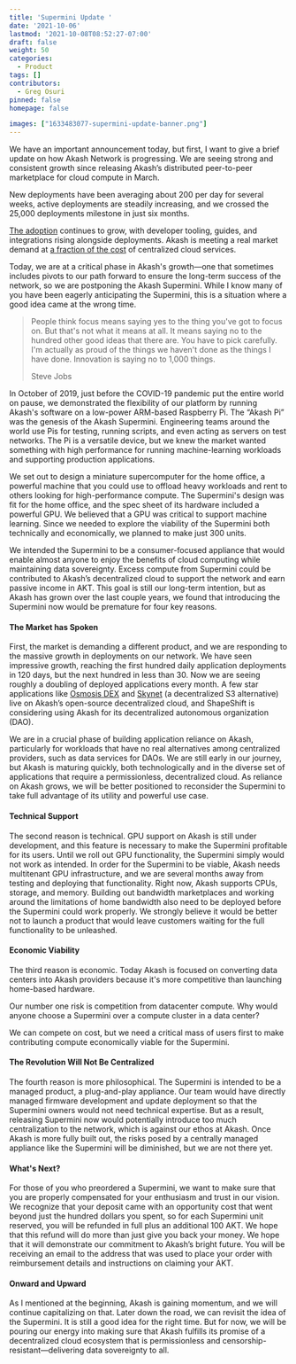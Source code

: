 ```yaml
---
title: 'Supermini Update '
date: '2021-10-06'
lastmod: '2021-10-08T08:52:27-07:00'
draft: false
weight: 50
categories:
  - Product
tags: []
contributors:
  - Greg Osuri
pinned: false
homepage: false

images: ["1633483077-supermini-update-banner.png"]
---
```

We have an important announcement today, but first, I want to give a brief update on how Akash Network is progressing. We are seeing strong and consistent growth since releasing Akash’s distributed peer-to-peer marketplace for cloud compute in March. 

New deployments have been averaging about 200 per day for several weeks, active deployments are steadily increasing, and we crossed the 25,000 deployments milestone in just six months. 

[The adoption](https://akashlytics.com/) continues to grow, with developer tooling, guides, and integrations rising alongside deployments. Akash is meeting a real market demand at [a fraction of the cost](https://akashlytics.com/price-compare) of centralized cloud services.

Today, we are at a critical phase in Akash's growth—one that sometimes includes pivots to our path forward to ensure the long-term success of the network, so we are postponing the Akash Supermini. While I know many of you have been eagerly anticipating the Supermini, this is a situation where a good idea came at the wrong time.

> People think focus means saying yes to the thing you've got to focus on. But that's not what it means at all. It means saying no to the hundred other good ideas that there are. You have to pick carefully. I'm actually as proud of the things we haven't done as the things I have done. Innovation is saying no to 1,000 things.
> 
> Steve Jobs

In October of 2019, just before the COVID-19 pandemic put the entire world on pause, we demonstrated the flexibility of our platform by running Akash's software on a low-power ARM-based Raspberry Pi. The “Akash Pi” was the genesis of the Akash Supermini. Engineering teams around the world use Pis for testing, running scripts, and even acting as servers on test networks. The Pi is a versatile device, but we knew the market wanted something with high performance for running machine-learning workloads and supporting production applications. 

We set out to design a miniature supercomputer for the home office, a powerful machine that you could use to offload heavy workloads and rent to others looking for high-performance compute. The Supermini's design was fit for the home office, and the spec sheet of its hardware included a powerful GPU. We believed that a GPU was critical to support machine learning. Since we needed to explore the viability of the Supermini both technically and economically, we planned to make just 300 units.

We intended the Supermini to be a consumer-focused appliance that would enable almost anyone to enjoy the benefits of cloud computing while maintaining data sovereignty. Excess compute from Supermini could be contributed to Akash’s decentralized cloud to support the network and earn passive income in AKT. This goal is still our long-term intention, but as Akash has grown over the last couple years, we found that introducing the Supermini now would be premature for four key reasons.

#### **The Market has Spoken**

First, the market is demanding a different product, and we are responding to the massive growth in deployments on our network. We have seen impressive growth, reaching the first hundred daily application deployments in 120 days, but the next hundred in less than 30. Now we are seeing roughly a doubling of deployed applications every month. A few star applications like [Osmosis DEX](https://app.osmosis.zone/) and [Skynet](https://siasky.net/) (a decentralized S3 alternative) live on Akash’s open-source decentralized cloud, and ShapeShift is considering using Akash for its decentralized autonomous organization (DAO). 

We are in a crucial phase of building application reliance on Akash, particularly for workloads that have no real alternatives among centralized providers, such as data services for DAOs. We are still early in our journey, but Akash is maturing quickly, both technologically and in the diverse set of applications that require a permissionless, decentralized cloud. As reliance on Akash grows, we will be better positioned to reconsider the Supermini to take full advantage of its utility and powerful use case.

#### **Technical Support**

The second reason is technical. GPU support on Akash is still under development, and this feature is necessary to make the Supermini profitable for its users. Until we roll out GPU functionality, the Supermini simply would not work as intended. In order for the Supermini to be viable, Akash needs multitenant GPU infrastructure, and we are several months away from testing and deploying that functionality. Right now, Akash supports CPUs, storage, and memory. Building out bandwidth marketplaces and working around the limitations of home bandwidth also need to be deployed before the Supermini could work properly. We strongly believe it would be better not to launch a product that would leave customers waiting for the full functionality to be unleashed.

#### **Economic Viability** 

The third reason is economic. Today Akash is focused on converting data centers into Akash providers because it's more competitive than launching home-based hardware.

Our number one risk is competition from datacenter compute. Why would anyone choose a Supermini over a compute cluster in a data center? 

We can compete on cost, but we need a critical mass of users first to make contributing compute economically viable for the Supermini.

#### **The Revolution Will Not Be Centralized**

The fourth reason is more philosophical. The Supermini is intended to be a managed product, a plug-and-play appliance. Our team would have directly managed firmware development and update deployment so that the Supermini owners would not need technical expertise. But as a result, releasing Supermini now would potentially introduce too much centralization to the network, which is against our ethos at Akash. Once Akash is more fully built out, the risks posed by a centrally managed appliance like the Supermini will be diminished, but we are not there yet.

#### **What's Next?** 

For those of you who preordered a Supermini, we want to make sure that you are properly compensated for your enthusiasm and trust in our vision. We recognize that your deposit came with an opportunity cost that went beyond just the hundred dollars you spent, so for each Supermini unit reserved, you will be refunded in full plus an additional 100 AKT. We hope that this refund will do more than just give you back your money. We hope that it will demonstrate our commitment to Akash’s bright future. You will be receiving an email to the address that was used to place your order with reimbursement details and instructions on claiming your AKT.

#### **Onward and Upward**

As I mentioned at the beginning, Akash is gaining momentum, and we will continue capitalizing on that. Later down the road, we can revisit the idea of the Supermini. It is still a good idea for the right time. But for now, we will be pouring our energy into making sure that Akash fulfills its promise of a decentralized cloud ecosystem that is permissionless and censorship-resistant—delivering data sovereignty to all.